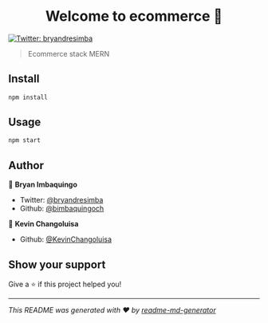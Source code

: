 <h1 align="center">Welcome to ecommerce 👋</h1>
<p>
  <a href="https://twitter.com/bryandresimba" target="_blank">
    <img alt="Twitter: bryandresimba" src="https://img.shields.io/twitter/follow/bryandresimba.svg?style=social" />
  </a>
</p>

> Ecommerce stack MERN

## Install

```sh
npm install
```

## Usage

```sh
npm start
```

## Author

👤 **Bryan Imbaquingo**

- Twitter: [@bryandresimba](https://twitter.com/bryandresimba)
- Github: [@bimbaquingoch](https://github.com/bimbaquingoch)

👤 **Kevin Changoluisa**

- Github: [@KevinChangoluisa](https://github.com/KevinChangoluisa)

## Show your support

Give a ⭐️ if this project helped you!

---

_This README was generated with ❤️ by [readme-md-generator](https://github.com/kefranabg/readme-md-generator)_

